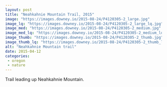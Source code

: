 ```yaml
---
layout: post
title: "Neahkahnie Mountain Trail, 2015"
image: "https://images.downey.io/2015-08-24/P4120305-2_large.jpg"
image_lq: "https://images.downey.io/2015-08-24/P4120305-2_large_lq.jpg"
image_med: "https://images.downey.io/2015-08-24/P4120305-2_medium.jpg"
image_med_lq: "https://images.downey.io/2015-08-24/P4120305-2_medium_lq.jpg"
image_thumb: "https://images.downey.io/2015-08-24/P4120305-2_thumb.jpg"
image_thumb_lq: "https://images.downey.io/2015-08-24/P4120305-2_thumb_lq.jpg"
alt: "Neahkahnie Mountain trail"
date: 2015-04-12
categories:
 - oregon
 - nature
---
```


Trail leading up Neahkahnie Mountain.
